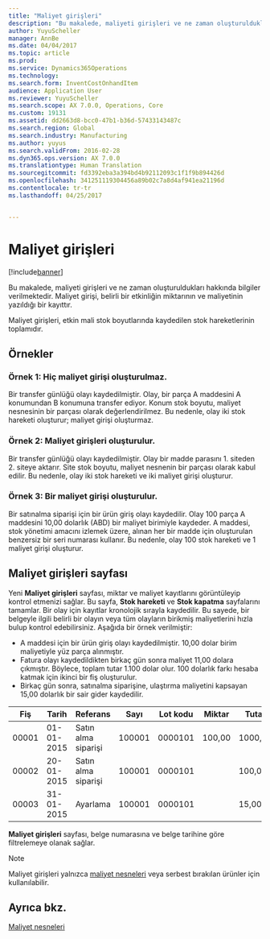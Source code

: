 ```yaml
---
title: "Maliyet girişleri"
description: "Bu makalede, maliyeti girişleri ve ne zaman oluşturuldukları hakkında bilgiler verilmektedir. Maliyet girişi, belirli bir etkinliğin miktarının ve maliyetinin yazıldığı bir kayıttır."
author: YuyuScheller
manager: AnnBe
ms.date: 04/04/2017
ms.topic: article
ms.prod: 
ms.service: Dynamics365Operations
ms.technology: 
ms.search.form: InventCostOnhandItem
audience: Application User
ms.reviewer: YuyuScheller
ms.search.scope: AX 7.0.0, Operations, Core
ms.custom: 19131
ms.assetid: dd2663d8-bcc0-47b1-b36d-57433143487c
ms.search.region: Global
ms.search.industry: Manufacturing
ms.author: yuyus
ms.search.validFrom: 2016-02-28
ms.dyn365.ops.version: AX 7.0.0
ms.translationtype: Human Translation
ms.sourcegitcommit: fd3392eba3a394bd4b92112093c1f1f9b894426d
ms.openlocfilehash: 341251119304456a89b02c7a8d4af941ea21196d
ms.contentlocale: tr-tr
ms.lasthandoff: 04/25/2017


---
```


# <a name="cost-entries"></a>Maliyet girişleri

[!include[banner](../includes/banner.md)]


Bu makalede, maliyeti girişleri ve ne zaman oluşturuldukları hakkında bilgiler verilmektedir. Maliyet girişi, belirli bir etkinliğin miktarının ve maliyetinin yazıldığı bir kayıttır.

Maliyet girişleri, etkin mali stok boyutlarında kaydedilen stok hareketlerinin toplamıdır.

## <a name="examples"></a>Örnekler
### <a name="example-1-no-cost-entries-are-created"></a>Örnek 1: Hiç maliyet girişi oluşturulmaz.

Bir transfer günlüğü olayı kaydedilmiştir. Olay, bir parça A maddesini A konumundan B konumuna transfer ediyor. Konum stok boyutu, maliyet nesnesinin bir parçası olarak değerlendirilmez. Bu nedenle, olay iki stok hareketi oluşturur; maliyet girişi oluşturmaz.

### <a name="example-2-cost-entries-are-created"></a>Örnek 2: Maliyet girişleri oluşturulur.

Bir transfer günlüğü olayı kaydedilmiştir. Olay bir madde parasını 1. siteden 2. siteye aktarır. Site stok boyutu, maliyet nesnenin bir parçası olarak kabul edilir. Bu nedenle, olay iki stok hareketi ve iki maliyet girişi oluşturur.

### <a name="example-3-one-cost-entry-is-created"></a>Örnek 3: Bir maliyet girişi oluşturulur.

Bir satınalma siparişi için bir ürün giriş olayı kaydedilir. Olay 100 parça A maddesini 10,00 dolarlık (ABD) bir maliyet birimiyle kaydeder. A maddesi, stok yönetimi amacını izlemek üzere, alınan her bir madde için oluşturulan benzersiz bir seri numarası kullanır. Bu nedenle, olay 100 stok hareketi ve 1 maliyet girişi oluşturur.

## <a name="cost-entries-page"></a>Maliyet girişleri sayfası
Yeni **Maliyet girişleri** sayfası, miktar ve maliyet kayıtlarını görüntüleyip kontrol etmenizi sağlar. Bu sayfa, **Stok hareketi** ve **Stok kapatma** sayfalarını tamamlar. Bir olay için kayıtlar kronolojik sırayla kaydedilir. Bu sayede, bir belgeyle ilgili belirli bir olayın veya tüm olayların birikmiş maliyetlerini hızla bulup kontrol edebilirsiniz. Aşağıda bir örnek verilmiştir:

-   A maddesi için bir ürün giriş olayı kaydedilmiştir. 10,00 dolar birim maliyetiyle yüz parça alınmıştır.
-   Fatura olayı kaydedildikten birkaç gün sonra maliyet 11,00 dolara çıkmıştır. Böylece, toplam tutar 1.100 dolar olur. 100 dolarlık farkı hesaba katmak için ikinci bir fiş oluşturulur.
-   Birkaç gün sonra, satınalma siparişine, ulaştırma maliyetini kapsayan 15,00 dolarlık bir sair gider kaydedilir.

| Fiş | Tarih       | Referans      | Sayı | Lot kodu  | Miktar | Tutar  |
|---------|------------|----------------|--------|---------|---------------|----|
| 00001   | 01-01-2015 | Satın alma siparişi | 100001 | 0000101 | 100,00   | 1000,00 |
| 00002   | 20-01-2015 | Satın alma siparişi | 100001 | 0000101 |          | 100,00  |
| 00003   | 31-01-2015 | Ayarlama     | 100001 | 0000101 |          | 15,00   |

**Maliyet girişleri** sayfası, belge numarasına ve belge tarihine göre filtrelemeye olanak sağlar. 

> [!NOTE]
> Maliyet girişleri yalnızca [maliyet nesneleri](cost-object.md) veya serbest bırakılan ürünler için kullanılabilir.

<a name="see-also"></a>Ayrıca bkz.
--------

[Maliyet nesneleri](cost-object.md)




